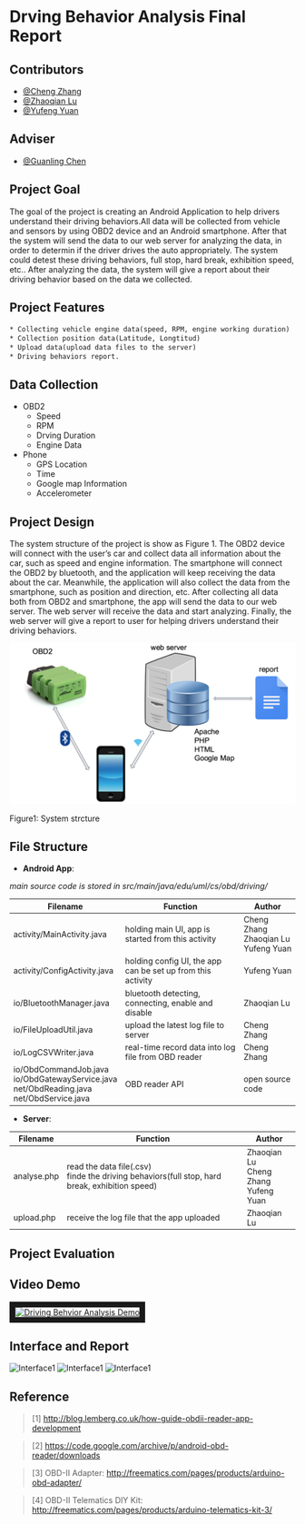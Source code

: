 # Drving Behavior Analysis Final Report

## Contributors

* [@Cheng Zhang](https://github.com/zhangchengx)
* [@Zhaoqian Lu](https://github.com/zhaoqianlu)
* [@Yufeng Yuan](https://github.com/FrankeyYuan)

## Adviser
* [@Guanling Chen](https://github.com/gchenhub)

## Project Goal

The goal of the project is creating an Android Application to help drivers understand their driving behaviors.All data will be collected from vehicle and sensors by using OBD2 device and an Android smartphone. After that the system will send the data to our web server for analyzing the data, in order to determin if the driver drives the auto appropriately. The system could detest these driving behaviors,  full stop, hard break, exhibition speed, etc..
After analyzing the data, the system will give a report about their driving behavior based on the data we collected.

## Project Features

	* Collecting vehicle engine data(speed, RPM, engine working duration)
	* Collection position data(Latitude, Longtitud)
	* Upload data(upload data files to the server)
	* Driving behaviors report.
## Data Collection

* OBD2
	* Speed
	* RPM
	* Drving Duration
	* Engine Data
* Phone
	* GPS Location
	* Time
	* Google map Information
	* Accelerometer

## Project Design
	
The system structure of the project is show as Figure 1. The OBD2 device will connect with the user’s car and collect data all information about the car, such as speed and engine information. The smartphone will connect the OBD2 by bluetooth, and the application will keep receiving the data about the car. Meanwhile, the application will also collect the data from the smartphone, such as position and direction, etc. After
collecting all data both from OBD2 and smartphone, the app will send the data to our web server. The web server will receive the data and start analyzing. Finally, the web server will give a report to user for helping drivers understand their driving behaviors.

<img style="text-align:center" src="/image/Screenshot 2016-05-02 19.23.22.png">

Figure1: System strcture

## File Structure

* __Android App__: 

_main source code is stored in src/main/java/edu/uml/cs/obd/driving/_

| Filename| Function| Author|
|---------|---------|-------|
|activity/MainActivity.java|holding main UI, app is started from this activity|Cheng Zhang<br>Zhaoqian Lu<br>Yufeng Yuan|
|activity/ConfigActivity.java|holding config UI, the app can be set up from this activity|Yufeng Yuan|
|io/BluetoothManager.java|bluetooth detecting, connecting, enable and disable|Zhaoqian Lu|
|io/FileUploadUtil.java|upload the latest log file to server|Cheng Zhang|
|io/LogCSVWriter.java|real-time record data into log file from OBD reader|Cheng Zhang|
|io/ObdCommandJob.java<br>io/ObdGatewayService.java<br>net/ObdReading.java<br>net/ObdService.java|OBD reader API|open source code|

* __Server__:

| Filename| Function| Author|
|---------|---------|-------|
|analyse.php|read the data file(.csv)<br>finde the driving behaviors(full stop, hard break, exhibition speed)|Zhaoqian Lu<br>Cheng Zhang<br>Yufeng Yuan|
|upload.php|receive the log file that the app uploaded|Zhaoqian Lu|

## Project Evaluation


## Video Demo
<a href="http://www.youtube.com/watch?feature=player_embedded&v=IDerP381ssE
" target="_blank"><img src="http://img.youtube.com/vi/IDerP381ssE/0.jpg" 
alt="Driving Behvior Analysis Demo" width="480" height="360" border="10" /></a>

## Interface and Report
<img src="https://github.com/uml-ubicomp-2016-spring/ubicomp16-Driving-Behavior-Analysis/blob/master/image/Screenshot_20160422-223345.png?raw=true" alt="Interface1" width="150" height="260">
<img src="https://github.com/uml-ubicomp-2016-spring/ubicomp16-Driving-Behavior-Analysis/blob/master/image/thumb_IMG_1855_1024.jpg?raw=true" alt="Interface1" width="150" height="260">
<img src="https://github.com/uml-ubicomp-2016-spring/ubicomp16-Driving-Behavior-Analysis/blob/master/image/Screenshot%202016-05-01%2001.06.01.png" alt="Interface1" width="480" height="260">

## Reference
> [1] http://blog.lemberg.co.uk/how-guide-obdii-reader-app-development

> [2] https://code.google.com/archive/p/android-obd-reader/downloads

> [3] OBD-II Adapter: http://freematics.com/pages/products/arduino-obd-adapter/

> [4] OBD-II Telematics DIY Kit: http://freematics.com/pages/products/arduino-telematics-kit-3/



